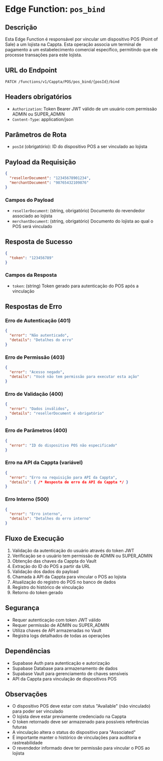 # Edge Function: `pos_bind`

## Descrição

Esta Edge Function é responsável por vincular um dispositivo POS (Point of Sale) a um lojista na Cappta. Esta operação associa um terminal de pagamento a um estabelecimento comercial específico, permitindo que ele processe transações para este lojista.

## URL do Endpoint
```
PATCH /functions/v1/Cappta/POS/pos_bind/{posId}/bind
```

## Headers obrigatórios
- `Authorization`: Token Bearer JWT válido de um usuário com permissão ADMIN ou SUPER_ADMIN
- `Content-Type`: application/json

## Parâmetros de Rota
- `posId` (obrigatório): ID do dispositivo POS a ser vinculado ao lojista

## Payload da Requisição
```json
{
  "resellerDocument": "12345678901234",
  "merchantDocument": "98765432109876"
}
```

### Campos do Payload
- `resellerDocument`: (string, obrigatório) Documento do revendedor associado ao lojista
- `merchantDocument`: (string, obrigatório) Documento do lojista ao qual o POS será vinculado

## Resposta de Sucesso
```json
{
  "token": "123456789"
}
```

### Campos da Resposta
- `token`: (string) Token gerado para autenticação do POS após a vinculação

## Respostas de Erro

### Erro de Autenticação (401)
```json
{
  "error": "Não autenticado",
  "details": "Detalhes do erro"
}
```

### Erro de Permissão (403)
```json
{
  "error": "Acesso negado",
  "details": "Você não tem permissão para executar esta ação"
}
```

### Erro de Validação (400)
```json
{
  "error": "Dados inválidos",
  "details": "resellerDocument é obrigatório"
}
```

### Erro de Parâmetros (400)
```json
{
  "error": "ID do dispositivo POS não especificado"
}
```

### Erro na API da Cappta (variável)
```json
{
  "error": "Erro na requisição para API da Cappta",
  "details": { /* Resposta de erro da API da Cappta */ }
}
```

### Erro Interno (500)
```json
{
  "error": "Erro interno",
  "details": "Detalhes do erro interno"
}
```

## Fluxo de Execução
1. Validação da autenticação do usuário através do token JWT
2. Verificação se o usuário tem permissão de ADMIN ou SUPER_ADMIN
3. Obtenção das chaves da Cappta do Vault
4. Extração do ID do POS a partir da URL
5. Validação dos dados do payload
6. Chamada à API da Cappta para vincular o POS ao lojista
7. Atualização do registro do POS no banco de dados
8. Registro do histórico de vinculação
9. Retorno do token gerado

## Segurança
- Requer autenticação com token JWT válido
- Requer permissão de ADMIN ou SUPER_ADMIN
- Utiliza chaves de API armazenadas no Vault
- Registra logs detalhados de todas as operações

## Dependências
- Supabase Auth para autenticação e autorização
- Supabase Database para armazenamento de dados
- Supabase Vault para gerenciamento de chaves sensíveis
- API da Cappta para vinculação de dispositivos POS

## Observações
- O dispositivo POS deve estar com status "Available" (não vinculado) para poder ser vinculado
- O lojista deve estar previamente credenciado na Cappta
- O token retornado deve ser armazenado para possíveis referências futuras
- A vinculação altera o status do dispositivo para "Associated"
- É importante manter o histórico de vinculações para auditoria e rastreabilidade
- O revendedor informado deve ter permissão para vincular o POS ao lojista
